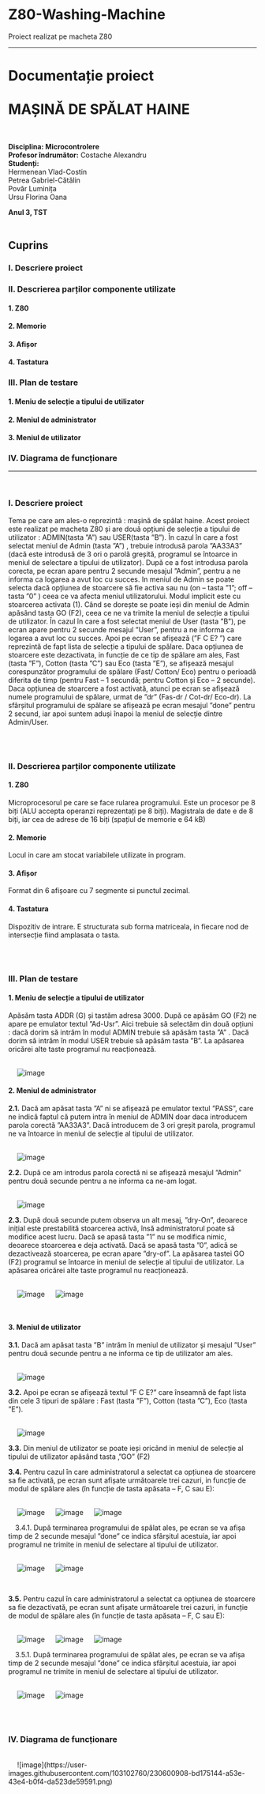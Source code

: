 # Z80-Washing-Machine
Proiect realizat pe macheta Z80

<hr>
	
<h1><b> Documentație proiect </b><br><br>
MAȘINĂ DE SPĂLAT HAINE</h1>

<br>






<b>Disciplina: 			Microcontrolere</b><br>
<b>Profesor îndrumător:</b>	Costache Alexandru<br>
<b>Studenți:</b>		<br>	Hermenean Vlad-Costin<br>
Petrea Gabriel-Cătălin<br>
Povăr Luminița<br>
Ursu Florina Oana<br>

<b>Anul 3, TST </b> <br><br>


	
<h2>Cuprins</h2>
<h3>I.	Descriere proiect</h3>
<h3>II.	Descrierea parților componente utilizate</h3>
<h4>1.	Z80	</h4>
<h4>2.	Memorie 	</h4>	
<h4>3.	Afișor		</h4>
<h4>4.	Tastatura	</h4>	
<h3>III.	Plan de testare</h3>
<h4>1.	Meniu de selecție a tipului de utilizator	</h4>	
<h4>2.	Meniul de administrator	</h4>	
<h4>3.	Meniul de utilizator		</h4>
<h3>IV.	Diagrama de funcționare</h3>


<hr>
	

<br>
<h3>I.	Descriere proiect</h3>
	Tema pe care am ales-o reprezintă : mașină de spălat haine. Acest proiect este realizat pe macheta Z80 și are două opțiuni de selecție a tipului de utilizator : ADMIN(tasta ”A”) sau USER(tasta ”B”).
 În cazul în care a fost selectat meniul de Admin (tasta ”A”) , trebuie introdusă parola ”AA33A3” (dacă este introdusă de 3 ori o parolă greșită, programul se întoarce in meniul de selectare a tipului de utilizator). După ce a fost introdusa parola corecta, pe ecran apare pentru 2 secunde mesajul ”Admin”, pentru a ne informa ca logarea a avut loc cu succes. In meniul de Admin se poate selecta dacă opțiunea de stoarcere să fie activa sau nu (on – tasta ”1”; off – tasta ”0” ) ceea ce va afecta meniul utilizatorului. Modul implicit este cu stoarcerea activata (1). Când se dorește se poate ieși din meniul de Admin apăsând tasta GO (F2), ceea ce ne va trimite la meniul de selecție a tipului de utilizator.  
În cazul în care a fost selectat meniul de User (tasta ”B”), pe ecran apare pentru 2 secunde mesajul ”User”, pentru a ne informa ca logarea a avut loc cu succes. Apoi pe ecran se afișează (”F C E? ”) care reprezintă de fapt lista de selecție a tipului de spălare.  Daca opțiunea de stoarcere este dezactivata, in funcție de ce tip de spălare am ales, Fast (tasta ”F”), Cotton (tasta ”C”) sau Eco (tasta ”E”), se afișează mesajul corespunzător programului de spălare (Fast/ Cotton/ Eco) pentru o perioadă diferita de timp (pentru Fast – 1 secundă; pentru Cotton și Eco – 2 secunde). Daca opțiunea de stoarcere a fost activată, atunci pe ecran se afișează numele programului de spălare, urmat de ”dr” (Fas-dr / Cot-dr/ Eco-dr). La sfârșitul programului de spălare se afișează pe ecran mesajul ”done” pentru 2 secund, iar apoi suntem aduși înapoi la meniul de selecție dintre Admin/User.

<br><br>
<h3>II.	Descrierea parților componente utilizate</h3>
<h4>1.	Z80</h4>
Microprocesorul pe care se face rularea programului. Este un procesor pe 8 biți (ALU accepta operanzi reprezentați pe 8 biți). Magistrala de date e de 8 biți, iar cea de adrese de 16 biți (spațiul de memorie e 64 kB)
<h4>2.	Memorie</h4>
Locul  in care am stocat variabilele utilizate in program.
<h4>3.	Afișor</h4>
Format din 6 afișoare cu 7 segmente si punctul zecimal. 
<h4>4.	Tastatura</h4>
Dispozitiv de intrare. E structurata sub forma matriceala, in fiecare nod de intersecție fiind amplasata o tasta.

<br><br>
<h3>III.	Plan de testare</h3>
<h4>1.	Meniu de selecție a tipului de utilizator</h4>
	Apăsăm tasta ADDR (G) și tastăm adresa 3000. După ce apăsăm GO (F2) ne apare pe emulator textul ”Ad-Usr”. Aici trebuie să selectăm din două opțiuni : dacă dorim să intrăm în modul ADMIN trebuie să apăsăm tasta ”A” . Dacă dorim să intrăm în modul USER trebuie să apăsăm tasta ”B”. La apăsarea oricărei alte taste programul nu reacționează. 

<br>&emsp;
 ![image](https://user-images.githubusercontent.com/103102760/230599693-c8f732fd-ebf3-4b9a-b965-4a9d2f5b5abf.png)


<h4>2.	Meniul de administrator</h4>
<p><b>2.1.</b> Dacă am apăsat tasta ”A” ni se afișează pe emulator textul ”PASS”, care ne indică faptul că putem intra în meniul de ADMIN doar daca introducem parola corectă ”AA33A3”. Dacă introducem de 3 ori greșit parola, programul ne va întoarce in meniul de selecție al tipului de utilizator.</p>

<br>&emsp;
![image](https://user-images.githubusercontent.com/103102760/230599776-528d0ae8-3236-4ca5-81f1-da4c8469f960.png)


<p><b>2.2.</b>	După ce am introdus parola corectă ni se afișează mesajul ”Admin” pentru două secunde pentru a ne informa ca ne-am logat.</p>

<br>&emsp;
![image](https://user-images.githubusercontent.com/103102760/230599814-d0df052c-6b58-4b93-af36-5bdbc5825eae.png)


<p><b>2.3.</b>	După două secunde putem observa un alt mesaj, ”dry-On”, deoarece inițial este prestabilită stoarcerea activă, însă administratorul poate să modifice acest lucru. Dacă se apasă tasta ”1” nu se modifica nimic, deoarece stoarcerea e deja activată. Dacă se apasă tasta ”0”, adică se dezactivează stoarcerea, pe ecran apare ”dry-of”. La apăsarea tastei GO (F2) programul se întoarce in meniul de selecție al tipului de utilizator. La apăsarea oricărei alte taste programul nu reacționează.</p>

<br>&emsp;
![image](https://user-images.githubusercontent.com/103102760/230599910-f2a793d4-e057-4a15-9cd3-35575aee7dc5.png)
&emsp;
![image](https://user-images.githubusercontent.com/103102760/230599949-af3f9a8c-2611-40a2-86db-4f2768e7d4f2.png)


 <br>


<h4>3.	Meniul de utilizator</h4>

<p><b>3.1.</b>	Dacă am apăsat tasta ”B” intrăm în meniul de utilizator și mesajul ”User” pentru două secunde pentru a ne informa ce tip de utilizator am ales.</p> 

<br>&emsp;
![image](https://user-images.githubusercontent.com/103102760/230600028-6184bfea-e99f-411f-9842-952741ae179b.png)


<p><b>3.2.</b>	Apoi pe ecran se afișează textul ”F C E?” care înseamnă de fapt lista din cele 3 tipuri de spălare : Fast (tasta ”F”), Cotton (tasta ”C”), Eco (tasta ”E”).</p> 


<br>&emsp;
![image](https://user-images.githubusercontent.com/103102760/230600055-709a7b90-6c39-4c00-9dbf-8f323d4340db.png)


<p><b>3.3.</b> Din meniul de utilizator se poate ieși oricând in meniul de selecție al tipului de utilizator apăsând tasta ‚”GO” (F2)</p> 


<p><b>3.4.</b> Pentru cazul în care administratorul a selectat ca opțiunea de stoarcere sa fie activată, pe ecran sunt afișate următoarele trei cazuri, in funcție de modul de spălare ales (în funcție de tasta apăsata – F, C sau E):</p> 

<br>&emsp;
![image](https://user-images.githubusercontent.com/103102760/230600107-2d10ef97-ac76-4b6c-9ae5-11f542b28743.png)
&emsp;
![image](https://user-images.githubusercontent.com/103102760/230600120-68a2008f-782e-4d87-806f-41e781508151.png)
&emsp;
![image](https://user-images.githubusercontent.com/103102760/230600139-b897a9cc-f9cf-4af1-8f79-a78908e4dbf2.png)



   
&emsp;3.4.1. După terminarea programului de spălat ales, pe ecran se va afișa timp de 2 secunde mesajul ”done” ce indica sfârșitul acestuia, iar apoi programul ne trimite in meniul de selectare al tipului de utilizator. 
  
<br>&emsp;
![image](https://user-images.githubusercontent.com/103102760/230600189-5a54d3f4-30b8-4c86-9751-76cd61c1582c.png)
&emsp;
![image](https://user-images.githubusercontent.com/103102760/230600216-24c2130e-1562-4921-ae38-9da08d28257d.png)


<br>
<p><b>3.5.</b> Pentru cazul în care administratorul a selectat ca opțiunea de stoarcere sa fie dezactivată, pe ecran sunt afișate următoarele trei cazuri, in funcție de modul de spălare ales (în funcție de tasta apăsata – F, C sau E):</h5>

<br>&emsp;
![image](https://user-images.githubusercontent.com/103102760/230600247-dd16f2f9-cb29-4f01-895c-ce3de0f9671a.png)
&emsp;
![image](https://user-images.githubusercontent.com/103102760/230600261-3f21fcb5-4aec-4c7b-8ea1-4ed33f8c95b2.png)
&emsp;
![image](https://user-images.githubusercontent.com/103102760/230600270-597b2e25-6085-4d01-9840-9dfa1c8ec145.png)



&emsp;3.5.1. După terminarea programului de spălat ales, pe ecran se va afișa timp de 2 secunde mesajul ”done” ce indica sfârșitul acestuia, iar apoi programul ne trimite in meniul de selectare al tipului de utilizator. 

<br>&emsp;
![image](https://user-images.githubusercontent.com/103102760/230600316-9ad07e20-c6bb-400d-96d8-d60b210043f3.png)
&emsp;
![image](https://user-images.githubusercontent.com/103102760/230600331-cf3592c7-cdc0-4298-b81d-a478c6935c76.png)




<br><br>
<h3>IV.	Diagrama de funcționare </h3>
<br>&emsp;
![image](https://user-images.githubusercontent.com/103102760/230600908-bd175144-a53e-43e4-b0f4-da523de59591.png)

